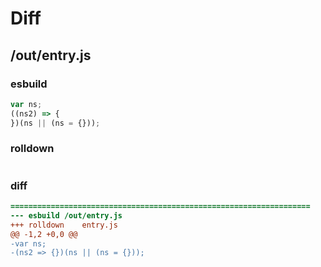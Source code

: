 # Diff
## /out/entry.js
### esbuild
```js
var ns;
((ns2) => {
})(ns || (ns = {}));
```
### rolldown
```js


```
### diff
```diff
===================================================================
--- esbuild	/out/entry.js
+++ rolldown	entry.js
@@ -1,2 +0,0 @@
-var ns;
-(ns2 => {})(ns || (ns = {}));

```